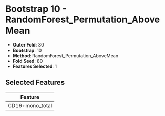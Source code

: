 # Bootstrap 10 - RandomForest_Permutation_AboveMean

- **Outer Fold**: 30
- **Bootstrap**: 10
- **Method**: RandomForest_Permutation_AboveMean
- **Fold Seed**: 80
- **Features Selected**: 1

## Selected Features

| Feature |
|---------|
| CD16+mono_total |
